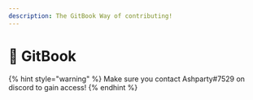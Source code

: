 ```yaml
---
description: The GitBook Way of contributing!
---
```


# 📄 GitBook

{% hint style="warning" %}
Make sure you contact Ashparty#7529 on discord to gain access!
{% endhint %}


